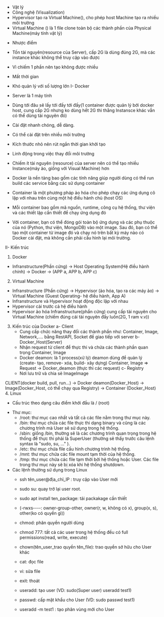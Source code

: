 - Vật lý
- Công nghệ (Visualization)
- Hypervisor tạo ra Virtual Machine(), cho phép host Machine tạo ra nhiều môi trường
- Virtual Machine () là 1 file clone toàn bộ các thành phần của Physical Machine(máy tính vật lý)
* Nhược điểm
- Tốn tài nguyên(resource của Server), cấp 2G là dùng đúng 2G, mà các instance khác không thể truy cập vào được
- Vì chiếm 1 phần nên tạo không được nhiều
- Mất thời gian
- Khó quản lý với số lượng lớn
I- Docker
 - Server là 1 máy tính
 - Dùng tới đâu sẽ lấy tới đấy tới đấy(1 container được quản lý bới docker host, cung cấp 2G nhưng ko dùng hết 2G thì thằng Instansce khác vẫn có thể dùng tài nguyên đó)
 - Cài đặt nhanh chóng, dễ dàng.
 - Có thể cài đặt trên nhiều môi trường
 - Kích thước nhỏ nên rút ngắn thời gian khởi tạo
 - Linh động trong việc thay đổi môi trường
 - Chiếm ít tài nguyên (resource) của server nên có thể tạo nhiều Instance(máy ảo, giống với Visual Machine) hơn

 - Docker là nền tảng bao gồm các tính năng giúp người dùng có thể run build các service bằng các sử dụng container
 - Container là một phương pháp ảo hóa cho phép chạy các ứng dụng cô lập với nhau trên cùng một hệ điều hành chủ (host OS)
 - Mỗi container bao gồm mã nguồn, runtime, công cụ hệ thống, thư viện và các thiết lập cần thiết để chạy ứng dụng đó
 - Với container, bạn có thể đóng gói toàn bộ ứng dụng và các phụ thuộc của nó (Python, thư viện, MongoDB) vào một image. Sau đó, bạn có thể tạo một container từ image đó và chạy nó trên bất kỳ máy nào có Docker cài đặt, mà không cần phải cấu hình lại môi trường.

 II- Kiến trúc
 1. Docker
   - Infranstructure(Phần cứng) -> Host Operating System(Hệ điều hành chính) -> Docker -> (APP a, APP b, APP c)
 2. Virtual Machine
  - Infranstructure (Phần cứng) -> Hypervisor (ảo hóa, tạo ra các máy ảo) -> Virtual Machine (Guest Operating- hệ điều hành, App A)
  - Infranstructure và Hypervisor hoạt động độc lập với nhau
  - Hypervisor cài trước cả hệ điều hành
  - Hypervisor ảo hóa Infranstructure(phần cứng) cung cấp tài nguyên cho Virtual Machine (chiếm đúng cái tài nguyên đấy luôn(2G, 1 ram v.v))
3. Kiến trúc của Docker
  a- Client
    - Cung cấp chức năng thay đổi các thành phần như: Container, Image, Network,.... bằng RestAPI, Socket để giao tiếp với server
  b- Docker_Host(Server)
    - Nhận request từ client để thực thi và chứa các thành phần quan trọng Container, Image
    - Docker deamon: là 1 process(xử lý) deamon dùng để quản lý (create- tạo, remove- xóa, build- xây dựng) Container, Image
    => Request -> Docker_deamon (thực thi các request)
  c- Registry
    - Nơi lưu trữ và chia sẻ ImageImage 

  CLIENT(docker build, pull, run...) -> Docker deamon(Docker_Host) -> Image(Docker_Host, có thể chạy qua Registry) -> Container (Docker_Host)
4. Linux
  - Cấu trúc theo dạng câu điểm khởi đầu là / (root)
  * Thư mục:
    - /root: thư mục cao nhất và tất cả các file nằm trong thư mục này.
    - /bin: thư mục chứa các file thực thi dạng binary và cũng là các chương trình mà User sẽ sử dụng trong hệ thống.
    - /sbin: giống /bin, thường sẽ là các chương trình quan trọng trong hệ thống để thực thi phải là SuperUser (thường sẽ thấy trước câu lệnh syntax là "sudo, su, ..." ).
    - /etc: thư mục chứa file cấu hình chương trình hệ thống.
    - /mnt: thư mục chứa các file mount tạm thời của hệ thống.
    - /tmp: thư mục chứa các file tạm thời bởi hệ thống hoặc User. Các file trong thư mục này sẽ bị xóa khi hệ thống shutdown.
  * Các lệnh thường sử dụng trong Linux
    - ssh tên_user@địa_chỉ_IP : truy cập vào User mới

    - sudo su: quay trở lại user root.
    - sudo apt install ten_package: tải packakage cần thiết



    - (-rwxs----: owner-group-other, owner(r, w, không có x), group(x, s), other(ko có quyền gì))
    - chmod: phân quyền người dùng
    - chmod 777: tất cả các user trong hệ thống đều có full permissions(read, write, execute)
    - chown(tên_user_trao quyền tên_file): trao quyền sở hữu cho User khác

    - cat: đọc file
    - vi: sửa file
    - exit: thoát

    - useradd: tạo user (VD: sudo(Super user) useradd test1)
    - passwd: cấp mật khẩu cho User (VD: sudo passwd test1)
    - useradd -m test1 : tạo phân vùng mới cho User


